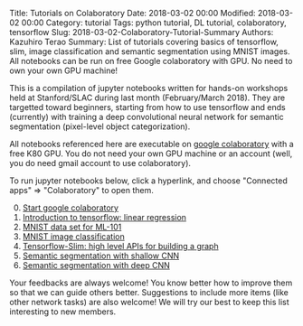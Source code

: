 Title: Tutorials on Colaboratory
Date: 2018-03-02 00:00
Modified: 2018-03-02 00:00
Category: tutorial
Tags: python tutorial, DL tutorial, colaboratory, tensorflow
Slug: 2018-03-02-Colaboratory-Tutorial-Summary
Authors: Kazuhiro Terao
Summary: List of tutorials covering basics of tensorflow, slim, image classification and semantic segmentation using MNIST images. All notebooks can be run on free Google colaboratory with GPU. No need to own your own GPU machine!

This is a compilation of jupyter notebooks written for hands-on workshops held at Stanford/SLAC during last month (February/March 2018). They are targetted toward beginners, starting from how to use tensorflow and ends (currently) with training a deep convolutional neural network for semantic segmentation (pixel-level object categorization).

All notebooks referenced here are executable on [google colaboratory](https://colab.research.google.com) with a free K80 GPU. You do not need your own GPU machine or an account (well, you do need gmail account to use colaboratory). 

To run jupyter notebooks below, click a hyperlink, and choose "Connected apps" => "Colaboratory" to open them.

0. [Start google colaboratory](https://drive.google.com/file/d/1P7okDVh6viCIOkii6UAF2O9sTAcKGNWq/view?usp=sharing)
1. [Introduction to tensorflow: linear regression](https://drive.google.com/file/d/1R-1oFo92RHv4goFt7jxd49FDH6a9Z9FO/view?usp=sharing)
2. [MNIST data set for ML-101](https://drive.google.com/file/d/1dOoyPk9wOtwatTCmLxij3YnvWq5pfrjw/view?usp=sharing)
3. [MNIST image classification](https://drive.google.com/file/d/1JMuqstQmiM4L7Bf9mzEl68c1NANTmTRC/view?usp=sharing)
4. [Tensorflow-Slim: high level APIs for building a graph](https://drive.google.com/file/d/1sH9XbUtw5GqVjeR8gvNGUPmhJHs9GSrb/view?usp=sharing)
5. [Semantic segmentation with shallow CNN](https://drive.google.com/file/d/1Y6NGMmVGKDbGyUIFrV33G-mZcCwVLUtw/view?usp=sharing)
6. [Semantic segmentation with deep CNN](https://drive.google.com/file/d/11M1SJ2DnOmtGF91d58zJKf8BYplcZ27-/view?usp=sharing)

Your feedbacks are always welcome! You know better how to improve them so that we can guide others better. Suggestions to include more items (like other network tasks) are also welcome! We will try our best to keep this list interesting to new members.

